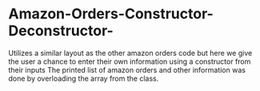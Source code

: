 # Amazon-Orders-Constructor-Deconstructor-
Utilizes a similar layout as the other amazon orders code but here we give the user a chance to enter their own information using a constructor from their inputs  The printed list of amazon orders and other information was done by overloading the array from the class.
